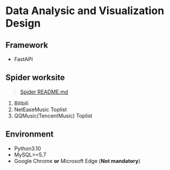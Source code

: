 # Data Analysic and Visualization Design

## Framework
- FastAPI

## Spider worksite 
> [Spider README.md](api/spider/README.md)
1. Bilibili
2. NetEaseMusic Toplist
3. QQMusic(TencentMusic) Toplist

## Environment
- Python3.10
- MySQL>=5.7
- Google Chrome **or** Microsoft Edge (**Not mandatory**)


